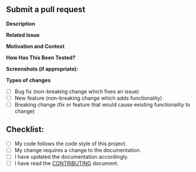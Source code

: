 <!--- Provide a general summary of your changes in the Title above -->

## Submit a pull request

**Description**  
<!--- Describe your changes in detail -->

**Related Issue**  
<!--- This project only accepts pull requests related to open issues -->
<!--- If suggesting a new feature or change, please discuss it in an issue
first -->
<!--- If fixing a bug, there should be an issue describing it with steps to
reproduce -->
<!--- Please link to the issue here: -->

**Motivation and Context**  
<!--- Why is this change required? What problem does it solve? -->

**How Has This Been Tested?**  
<!--- Please describe in detail how you tested your changes. -->
<!--- Include details of your testing environment, and the tests you ran to -->
<!--- see how your change affects other areas of the code, etc. -->

**Screenshots (if appropriate):**  

**Types of changes**
<!--- What types of changes does your code introduce? Put an `x` in all the
boxes that apply: -->
- [ ] Bug fix (non-breaking change which fixes an issue)
- [ ] New feature (non-breaking change which adds functionality)
- [ ] Breaking change (fix or feature that would cause existing functionality to
  change)

## Checklist:
<!--- Go over all the following points, and put an `x` in all the boxes that
apply. -->
<!--- If you're unsure about any of these, don't hesitate to ask. We're here to
help! -->
- [ ] My code follows the code style of this project.
- [ ] My change requires a change to the documentation.
- [ ] I have updated the documentation accordingly.
- [ ] I have read the [CONTRIBUTING](https://github.com/getchopchop/chopchop/blob/next/.github/CONTRIBUTING.md) document.
